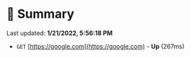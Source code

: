 # 📖 Summary
Last updated: **1/21/2022, 5:56:18 PM**

- `GET` [https://google.com](https://google.com) - **Up** (267ms)
